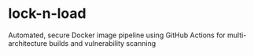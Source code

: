 # lock-n-load
Automated, secure Docker image pipeline using GitHub Actions for multi-architecture builds and vulnerability scanning
